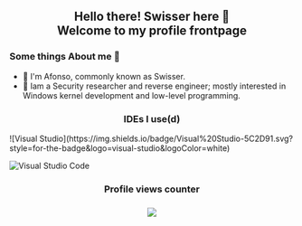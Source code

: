 <h2 align="center">Hello there! Swisser here 👋<br/>Welcome to my profile frontpage</h2>

### Some things About me 🚀
- 📝 I'm Afonso, commonly known as Swisser.  
- 🌱 Iam a Security researcher and reverse engineer; mostly interested in Windows kernel development and low-level programming.

###
<h3 align="center">IDEs I use(d)</h3>  
![Visual Studio](https://img.shields.io/badge/Visual%20Studio-5C2D91.svg?style=for-the-badge&logo=visual-studio&logoColor=white)

![Visual Studio Code](https://img.shields.io/badge/Visual%20Studio%20Code-0078d7.svg?style=for-the-badge&logo=visual-studio-code&logoColor=white)

###

<h3 align="center">Profile views counter</h3>

###

<div align="center">
  <img src="https://profile-counter.glitch.me/re/count.svg?"  />
</div>

